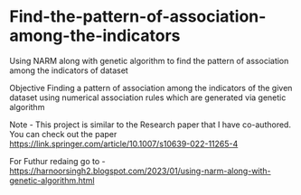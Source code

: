 # Find-the-pattern-of-association-among-the-indicators
Using NARM along with genetic algorithm to find the pattern of association among the indicators of dataset

Objective
Finding a pattern of association among the indicators of the given dataset using numerical association rules which are generated via genetic algorithm

Note - This project is similar to the Research paper that I have co-authored. You can check out the paper https://link.springer.com/article/10.1007/s10639-022-11265-4

For Futhur redaing go to - https://harnoorsingh2.blogspot.com/2023/01/using-narm-along-with-genetic-algorithm.html
